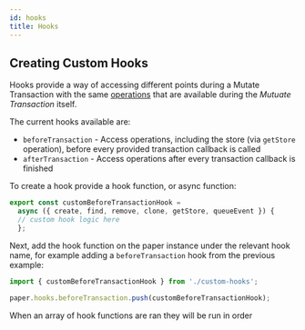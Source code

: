 ```yaml
---
id: hooks
title: Hooks
---
```


## Creating Custom Hooks

Hooks provide a way of accessing different points during a Mutate Transaction with the same
[operations](/docs/paper/mutating-data#transaction-operations) that are available during the _Mutuate Transaction_
itself.

The current hooks available are:

- `beforeTransaction` - Access operations, including the store (via `getStore` operation), before every provided
  transaction callback is called
- `afterTransaction` - Access operations after every transaction callback is finished

To create a hook provide a hook function, or async function:

```js
export const customBeforeTransactionHook =
  async ({ create, find, remove, clone, getStore, queueEvent }) {
  // custom hook logic here
  };
```

Next, add the hook function on the paper instance under the relevant hook name, for example adding a `beforeTransaction`
hook from the previous example:

```js
import { customBeforeTransactionHook } from './custom-hooks';

paper.hooks.beforeTransaction.push(customBeforeTransactionHook);
```

When an array of hook functions are ran they will be run in order
